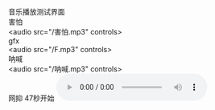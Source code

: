 音乐播放测试界面<br />
害怕<br />
<audio src="/害怕.mp3" controls></audio><br />
gfx<br />
<audio src="/F.mp3" controls></audio><br />
呐喊<br />
<audio src="/呐喊.mp3" controls></audio><br />
网抑 47秒开始
<audio src="https://onedrive.gimhoy.com/1drv/aHR0cHM6Ly8xZHJ2Lm1zL3UvcyFBbmoxU2JnUUdqVHhoakxWdGlTSTYtajk1S3N6P2U9RWZnQzVl.mp3" controls></audio><br />